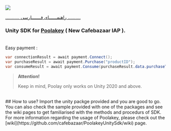 <img src="https://github.com/cafebazaar/PoolakeyUnitySdk/blob/main/images/Poolakey-unity.jpg?raw=true"/><br/>

[........... راهنمــــــای فـــــــارسی ..........](https://github.com/cafebazaar/PoolakeyUnitySdk/blob/main/README_FA.md)


### Unity SDK for [Poolakey](https://github.com/cafebazaar/Poolakey) ( New Cafebazaar IAP ).<br/><br/>

Easy payment :

```c#
var connectionResult = await payment.Connect();
var purchaseResult = await payment.Purchase("productID");
var consumeResult = await payment.Consume(purchaseResult.data.purchaseToken);
```
><b>Attention!</b>
>
> Keep in mind, Poolay only works on Unity 2020 and above.

<br/>
## How to use?
Import the unity packge provided and you are good to go. You can also check the sample provided with one of the packages and see the wiki pages to get familiarised with the methods and procedurs of SDK.
For more information regarding the usage of Poolakey, please check out the [wiki](https://github.com/cafebazaar/PoolakeyUnitySdk/wiki) page.
